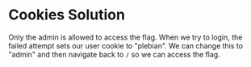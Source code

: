 # Cookies Solution

Only the admin is allowed to access the flag. When we try to login, the failed attempt sets our user cookie to "plebian". We can change this to "admin" and then navigate back to `/` so we can access the flag.
